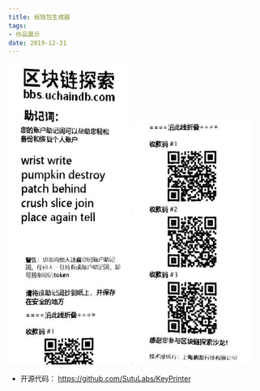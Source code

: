 ```yaml
---
title: 纸钱包生成器
tags:
- 作品展示
date: 2019-12-31
---
```


![](1.jpg)
![](2.jpg)

- 开源代码： https://github.com/SutuLabs/KeyPrinter